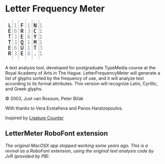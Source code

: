 # Letter Frequency Meter

![](LFM_128.png)

A text analysis tool, developed for postgraduate TypeMedia course at the Royal Academy of Arts in The Hague. LetterFrequencyMeter will generate a list of glyphs sorted by the frequency of use, and it will analyze text according to its formal attributes. This version will recognize Latin, Cyrillic, and Greek glyphs.

© 2003, Just van Rossum, Peter Biľak

With thanks to Vera Evstafieva and Panos Haratzopoulos.

Inspired by [Ligature Counter](http://www.volcanokit.com/volcanokit2/ligCounter)

## LetterMeter RoboFont extension

*The original MacOSX app stopped working some years ago. This is a revival as a RoboFont extension, using the original text analysis code by JvR (provided by PB).*
